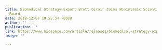 ```yaml
---
title: Biomedical Strategy Expert Brett Giroir Joins Noninvasix Scientific Advisory
  Board
date: 2018-12-07 10:25:54 -0600
author: ''
publication: ''
link: https://www.biospace.com/article/releases/biomedical-strategy-expert-b-brett-giroir-b-joins-b-noninvasix-b-scientific-advisory-board-/
image: ''

---
```

